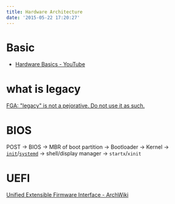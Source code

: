 ```yaml
---
title: Hardware Architecture
date: '2015-05-22 17:20:27'
---
```


# Basic

- [Hardware Basics - YouTube][@1]

# what is legacy

[FGA: "legacy" is not a pejorative. Do not use it as such.][@2]

# BIOS

POST -> BIOS -> MBR of boot partition -> Bootloader -> Kernel -> [`init`][@3]/[`systemd`][@4] -> shell/display manager -> `startx`/`xinit`

# UEFI

[Unified Extensible Firmware Interface - ArchWiki][@5]

<!-- reference links -->

[@1]: https://www.youtube.com/watch?v=9-KUm9YpPm0
[@2]: http://homepage.ntlworld.com/jonathan.deboynepollard/FGA/legacy-is-not-a-pejorative.html
[@3]: https://wiki.archlinux.org/index.php/Init
[@4]: https://wiki.archlinux.org/index.php/Systemd
[@5]: https://wiki.archlinux.org/index.php/Unified_Extensible_Firmware_Interface
